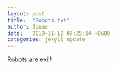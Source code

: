 ```yaml
---
layout: post
title:  "Robots.txt"
author: Jonas
date:   2019-11-12 07:25:14 -0600
categories: jekyll update
---
```

Robots are evil!